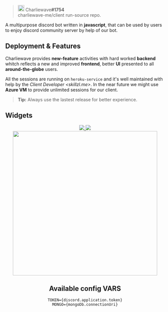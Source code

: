 
> <img src="https://camo.githubusercontent.com/1d7a0b94a9c6d42ae6d3828a41e2b607528d343b4559a0c048638cd8050e0b0e/68747470733a2f2f692e696d6775722e636f6d2f5030534a6742382e706e67" width="20"/> Charliewave<strong>#1754</strong><br/> charliewave-me/client run-source repo.

A multipurpose discord bot written in **javascript**, that can be used by users to enjoy discord community server by help of our bot.

## Deployment & Features

Charliewave provides **new-feature** activities with hard worked **backend** whitch reflects a new and improved **frontend**, better **UI** presented to all **around-the-globe** users.

All the sessions are running on `heroku-service` and it's well maintained with help by the *Client Developer <skillzl.me>*. In the near future we might use **Azure VM** to provide unlimited sessions for our client.

> **Tip:** Always use the lastest release for better experience.
## Widgets

<center>
<a href="https://top.gg/bot/902937010103275581">
  <img src="https://top.gg/api/widget/owner/902937010103275581.svg">
</a>
<a href="https://top.gg/bot/902937010103275581">
  <img src="https://top.gg/api/widget/upvotes/902937010103275581.svg">
</a>
<br />
<a href="https://skillzl.me/chrlwv" ><img src="https://media.discordapp.net/attachments/903053243167428608/917474800782442547/chrlwv.jpg?width=960&height=360" width="456"/><a/>
<center/>

## Available config VARS
```
TOKEN={discord.application.token}
MONGO={mongoDb.connectionUri}
```
